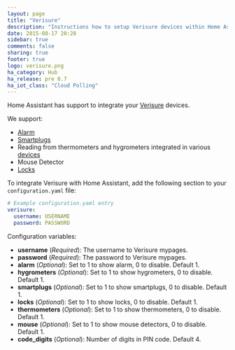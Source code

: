 ```yaml
---
layout: page
title: "Verisure"
description: "Instructions how to setup Verisure devices within Home Assistant."
date: 2015-08-17 20:28
sidebar: true
comments: false
sharing: true
footer: true
logo: verisure.png
ha_category: Hub
ha_release: pre 0.7
ha_iot_class: "Cloud Polling"
---
```


Home Assistant has support to integrate your [Verisure](https://www.verisure.com/) devices.

We support:

 * [Alarm](/components/alarm_control_panel.verisure/)
 * [Smartplugs](/components/switch.verisure/)
 * Reading from thermometers and hygrometers integrated in various [devices](/components/sensor.verisure/)
 * Mouse Detector
 * [Locks](/components/lock.verisure/)

To integrate Verisure with Home Assistant, add the following section to your `configuration.yaml` file:

```yaml
# Example configuration.yaml entry
verisure:
  username: USERNAME
  password: PASSWORD
```

Configuration variables:

- **username** (*Required*): The username to Verisure mypages.
- **password** (*Required*): The password to Verisure mypages.
- **alarm** (*Optional*): Set to 1 to show alarm, 0 to disable. Default 1.
- **hygrometers** (*Optional*): Set to 1 to show hygrometers, 0 to disable. Default 1.
- **smartplugs** (*Optional*): Set to 1 to show smartplugs, 0 to disable. Default 1.
- **locks** (*Optional*): Set to 1 to show locks, 0 to disable. Default 1.
- **thermometers** (*Optional*): Set to 1 to show thermometers, 0 to disable. Default 1.
- **mouse** (*Optional*): Set to 1 to show mouse detectors, 0 to disable. Default 1.
- **code_digits** (*Optional*): Number of digits in PIN code. Default 4.

